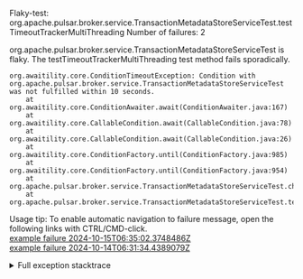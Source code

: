         
Flaky-test: org.apache.pulsar.broker.service.TransactionMetadataStoreServiceTest.testTimeoutTrackerMultiThreading
Number of failures: 2

org.apache.pulsar.broker.service.TransactionMetadataStoreServiceTest is flaky. The testTimeoutTrackerMultiThreading test method fails sporadically.

```
org.awaitility.core.ConditionTimeoutException: Condition with org.apache.pulsar.broker.service.TransactionMetadataStoreServiceTest was not fulfilled within 10 seconds.
	at org.awaitility.core.ConditionAwaiter.await(ConditionAwaiter.java:167)
	at org.awaitility.core.CallableCondition.await(CallableCondition.java:78)
	at org.awaitility.core.CallableCondition.await(CallableCondition.java:26)
	at org.awaitility.core.ConditionFactory.until(ConditionFactory.java:985)
	at org.awaitility.core.ConditionFactory.until(ConditionFactory.java:954)
	at org.apache.pulsar.broker.service.TransactionMetadataStoreServiceTest.checkoutTimeout(TransactionMetadataStoreServiceTest.java:300)
	at org.apache.pulsar.broker.service.TransactionMetadataStoreServiceTest.testTimeoutTrackerMultiThreading(TransactionMetadataStoreServiceTest.java:292)
```

Usage tip: To enable automatic navigation to failure message, open the following links with CTRL/CMD-click.  
[example failure 2024-10-15T06:35:02.3748486Z](https://github.com/apache/pulsar/actions/runs/11340166452/job/31536466360#step:11:1570)  
[example failure 2024-10-14T06:31:34.4389079Z](https://github.com/apache/pulsar/actions/runs/11321832112/job/31481832316#step:11:1509)  


<details>
<summary>Full exception stacktrace</summary>
<code><pre>
org.awaitility.core.ConditionTimeoutException: Condition with org.apache.pulsar.broker.service.TransactionMetadataStoreServiceTest was not fulfilled within 10 seconds.
	at org.awaitility.core.ConditionAwaiter.await(ConditionAwaiter.java:167)
	at org.awaitility.core.CallableCondition.await(CallableCondition.java:78)
	at org.awaitility.core.CallableCondition.await(CallableCondition.java:26)
	at org.awaitility.core.ConditionFactory.until(ConditionFactory.java:985)
	at org.awaitility.core.ConditionFactory.until(ConditionFactory.java:954)
	at org.apache.pulsar.broker.service.TransactionMetadataStoreServiceTest.checkoutTimeout(TransactionMetadataStoreServiceTest.java:300)
	at org.apache.pulsar.broker.service.TransactionMetadataStoreServiceTest.testTimeoutTrackerMultiThreading(TransactionMetadataStoreServiceTest.java:292)
	at java.base/jdk.internal.reflect.NativeMethodAccessorImpl.invoke0(Native Method)
	at java.base/jdk.internal.reflect.NativeMethodAccessorImpl.invoke(NativeMethodAccessorImpl.java:77)
	at java.base/jdk.internal.reflect.DelegatingMethodAccessorImpl.invoke(DelegatingMethodAccessorImpl.java:43)
	at java.base/java.lang.reflect.Method.invoke(Method.java:569)
	at org.testng.internal.invokers.MethodInvocationHelper.invokeMethod(MethodInvocationHelper.java:139)
	at org.testng.internal.invokers.InvokeMethodRunnable.runOne(InvokeMethodRunnable.java:47)
	at org.testng.internal.invokers.InvokeMethodRunnable.call(InvokeMethodRunnable.java:76)
	at org.testng.internal.invokers.InvokeMethodRunnable.call(InvokeMethodRunnable.java:11)
	at java.base/java.util.concurrent.FutureTask.run(FutureTask.java:264)
	at java.base/java.util.concurrent.ThreadPoolExecutor.runWorker(ThreadPoolExecutor.java:1136)
	at java.base/java.util.concurrent.ThreadPoolExecutor$Worker.run(ThreadPoolExecutor.java:635)
	at java.base/java.lang.Thread.run(Thread.java:840)

</pre></code>
</details>

